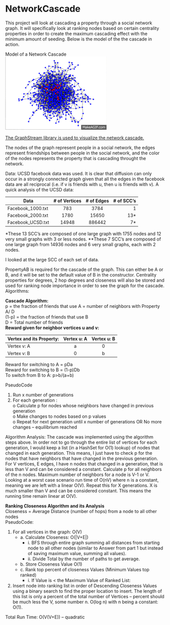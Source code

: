# NetworkCascade
This project will look at cascading a property through a social network graph.  It will specifically look at  ranking nodes based on certain centrality properties in order to create the maximum cascading effect with the minimum amount of seeding.  Below is the model of the the cascade in action.

Model of a Network Cascade
 ![Cascade](Cascade.gif) 
 
 [The GraphStream library is used to visualize the network cascade.](http://graphstream-project.org/)<br>
 
 The nodes of the graph represent people in a social network, the edges represent friendships between people in the social network, and the color of the nodes represents the property that is cascading throught the network.

Data:
UCSD facebook data was used.  It is clear that diffusion can only occur in a strongly connected graph given that all the edges in the facebook data are all reciprocal (i.e. if v is friends with u, then u is friends with v).  A quick analysis of the UCSD data:

|Data				|# of Vertices		   | # of Edges		|# of SCC’s|
|-------------------------------|:------------------------:|:------------------:|-----------:|
|Facebook_1000.txt	        |   783			   |    3784		|	1    |
|Facebook_2000.txt		|    1780	           |	15650		|	13*   |
|Facebook_UCSD.txt		 |14948			   |   886442		 |	 7*   |

*These 13 SCC’s are composed of one large graph with 1755 nodes and 12 very small graphs with 3 or less nodes.
**These 7 SCC’s are composed of one large graph from 14936 nodes and 6 very small graphs, each with 2 nodes.

I looked at the large SCC of each set of data.  

PropertyAB is required for the cascade of the graph.  This can either be A or B, and it will be set to the default value of B in the constructor. 
Centrality properties for degrees, 2 hop degrees and closeness will also be stored and used for ranking node importance in order to see the graph for the cascade.
Algorithms:

**Cascade Algorithm:**<br>
p = the fraction of friends that use A = number of neighbors with Property A/ D<br>
(1-p) =  the fraction of friends that use B<br>
D = Total number of friends<br>
**Reward given for neighbor vertices u and v:**<br>

|Vertex and its Property:		|Vertex u: A		|Vertex u: B|
|---------------------------------------|:---------------------:|:---------:|
|Vertex v: A				|               a	|       0   |
|Vertex v: B		        	 |              0	|	b   |

Reward for switching to A = pDa <br>		Reward for switching to B = (1-p)Db<br>
To switch from B to A:  p>b/(a+b)<br>

PseudoCode
1.	Run x number of generations <br>		
2.	For each generation : <br>
o	Calculate p for nodes whose neighbors have changed in previous generation <br>
o	Make changes to nodes based on p values<br>
o	Repeat for next generation until x number of generations OR No more changes – equilibrium reached<br>

Algorithm Analysis:
The cascade was implemented using the algorithm steps above.  In order not to go through the entire list of vertices for each generation, I would keep a list (in a HashSet  for O(1) lookup) of nodes that changed in each generation.  This means, I just have to check p for the nodes that have neighbors that have changed in the previous generation.  For V vertices, E edges, I have n nodes that changed in a generation, that is less than V and can be considered a constant.  Calculate p for all neighbors of the n nodes.  Maximum number of neighbors for a node is V-1 or V.  Looking at a worst case scenario run time of O(nV) where n is a constant, meaning we are left with a linear O(V).  Repeat this for X generations.  X is much smaller than V and can be considered constant.   This means the running time remain linear at O(V).  


**Ranking Closeness Algorithm and its Analysis**<br>
	Closeness = Average Distance (number of hops) from a node to all other nodes<br>
PseudoCode:<br>
1.	For all vertices in the graph: 			O(V)<br>
	+ a.	Calculate Closeness:			O(|V+E|)<br>
		+ i.	BFS through entire graph summing all distances from starting node to all other nodes (similar to Answer from part 1 but instead of saving maximum value, summing all values).<br>
		+ ii.	Divide Total by the number of paths to get average.<br>
	+ b.	Store Closeness Value 			O(1)<br>
	+ c.	Rank top percent of closeness Values (Minimum  Values top ranked) <br>
		+ i.	If Value is < the Maximum Value of Ranked List:<br>
1.	Insert node into ranking list in order of Descending Closeness Values using a binary search to find the proper location to insert.  The length of this list is only a percent of the total number of Vertices – percent should be much less the V, some number n.  O(log n) with n being a constant: O(1).<br>

Total Run Time: O(V(V+E)) – quadratic

